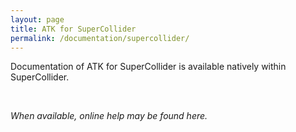 ```yaml
---
layout: page
title: ATK for SuperCollider
permalink: /documentation/supercollider/
---
```


<p class="lead">Documentation of ATK for SuperCollider is available natively within SuperCollider.</p>

&nbsp;

<!-- Below frame commented out. -->

<!--

<div class="embed-responsive embed-responsive-4by3 embed-sc3-documentation">
    <iframe class="embed-responsive-item" src="http://doc.sccode.org/Guides/Intro-to-the-ATK.html">http://doc.sccode.org/Guides/Intro-to-the-ATK.html</iframe>
</div>

-->

_When available, online help may be found here._

